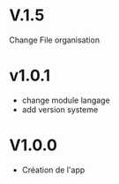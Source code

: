 # V.1.5

Change File organisation

# v1.0.1

-   change module langage
-   add version systeme

# V1.0.0

-   Création de l'app

